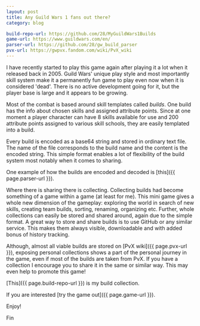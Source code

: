 ```yaml
---
layout: post
title: Any Guild Wars 1 fans out there?
category: blog

build-repo-url: https://github.com/28/MyGuildWars1Builds
game-url: https://www.guildwars.com/en/
parser-url: https://github.com/28/gw_build_parser
pvx-url: https://gwpvx.fandom.com/wiki/PvX_wiki
---
```


I have recently started to play this game again after playing it a lot
when it released back in 2005. Guild Wars' unique play style and most
importantly skill system make it a permanently fun game to play even
now when it is considered 'dead'. There is no active development
going for it, but the player base is large and it appears to be
growing. 

Most of the combat is based around skill templates called _builds_.
One build has the info about chosen skills and assigned attribute
points. Since at one moment a player character can have 8 skills
available for use and 200 attribute points assigned to various
skill schools, they are easily templated into a build.

Every build is encoded as a base64 string and stored in ordinary
text file. The name of the file corresponds to the build name
and the content is the encoded string. This simple format enables
a lot of flexibility of the build system most notably when it
comes to sharing.

One example of how the builds are encoded and decoded is [this]({{ page.parser-url }}).

Where there is sharing there is collecting. Collecting builds
had become something of a game within a game (at least for me).
This mini game gives a whole new dimension of the gameplay:
exploring the world in search of new skills, creating team
builds, sorting, renaming, organizing etc. Further, whole collections
can easily be stored and shared around, again due to the simple format.
A great way to store and share builds is to use GitHub or any similar
service. This makes them always visible, downloadable and with added
bonus of history tracking.

Although, almost all viable builds are stored on [PvX wiki]({{ page.pvx-url }}),
exposing personal collections shows a part of the personal journey in the game,
even if most of the builds are taken from PvX. If you have
a collection I encourage you to share it in the same or similar way.
This may even help to promote this game!

[This]({{ page.build-repo-url }}) is my build collection.

If you are interested [try the game out]({{ page.game-url }}).

Enjoy!

Fin
